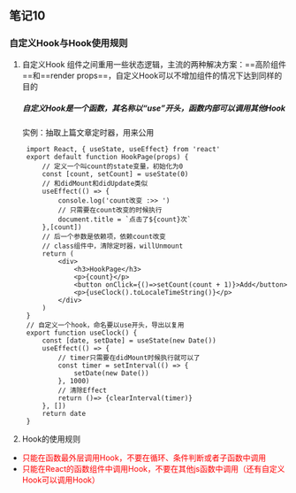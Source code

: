 ## 笔记10
### 自定义Hook与Hook使用规则
1. 自定义Hook
   组件之间重用一些状态逻辑，主流的两种解决方案：==高阶组件==和==render props==，自定义Hook可以不增加组件的情况下达到同样的目的
   ##### 自定义Hook是一个函数，其名称以“use”开头，函数内部可以调用其他Hook
   实例：抽取上篇文章定时器，用来公用
   ```
    import React, { useState, useEffect} from 'react'
    export default function HookPage(props) {
        // 定义一个叫count的state变量，初始化为0
        const [count, setCount] = useState(0)
        // 和didMount和didUpdate类似
        useEffect(() => {
            console.log('count改变 :>> ')
            // 只需要在count改变的时候执行
            document.title = `点击了${count}次`
        },[count])
        // 后一个参数是依赖项，依赖count改变
        // class组件中，清除定时器，willUnmount
        return (
            <div>
                <h3>HookPage</h3>
                <p>{count}</p>
                <button onClick={()=>setCount(count + 1)}>Add</button>
                <p>{useClock().toLocaleTimeString()}</p>
            </div>
        )
    }
    // 自定义一个hook，命名要以use开头，导出以复用
    export function useClock() {
        const [date, setDate] = useState(new Date())
        useEffect(() => {
            // timer只需要在didMount时候执行就可以了
            const timer = setInterval(() => {
                setDate(new Date())
            }, 1000)
            // 清除Effect
            return ()=> {clearInterval(timer)}
        }, [])
        return date
    }
   ```
2. Hook的使用规则
  * <font color=#FF0000 >只能在函数最外层调用Hook，不要在循环、条件判断或者子函数中调用</font> 
  * <font color=#FF0000 >只能在React的函数组件中调用Hook，不要在其他js函数中调用（还有自定义Hook可以调用Hook）</font> 